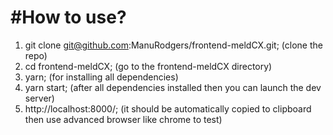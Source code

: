 #How to use?
===
1. git clone git@github.com:ManuRodgers/frontend-meldCX.git; (clone the repo)
2. cd frontend-meldCX; (go to the frontend-meldCX directory)
3. yarn;  (for installing all dependencies)
4. yarn start; (after all dependencies installed then you can launch the dev server)
5. http://localhost:8000/; (it should be automatically copied to clipboard then use advanced browser like chrome to test)
